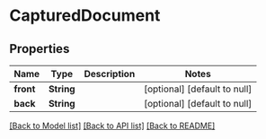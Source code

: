 # CapturedDocument
## Properties

| Name | Type | Description | Notes |
|------------ | ------------- | ------------- | -------------|
| **front** | **String** |  | [optional] [default to null] |
| **back** | **String** |  | [optional] [default to null] |

[[Back to Model list]](../README.md#documentation-for-models) [[Back to API list]](../README.md#documentation-for-api-endpoints) [[Back to README]](../README.md)

